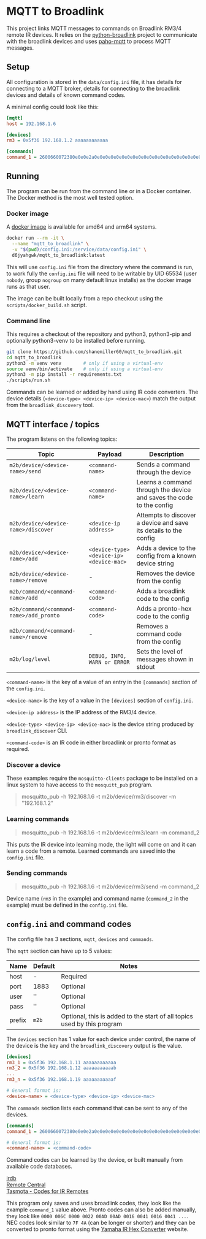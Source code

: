 # MQTT to Broadlink

This project links MQTT messages to commands on Broadlink RM3/4 remote IR
devices. It relies on the [python-broadlink](https://github.com/mjg59/python-broadlink)
project to communicate with the broadlink devices and uses
[paho-mqtt](https://pypi.org/project/paho-mqtt/) to process MQTT messages.

## Setup

All configuration is stored in the `data/config.ini` file, it has details for
connecting to a MQTT broker, details for connecting to the broadlink devices
and details of known command codes.

A minimal config could look like this:

```ini
[mqtt]
host = 192.168.1.6

[devices]
rm3 = 0x5f36 192.168.1.2 aaaaaaaaaaaa

[commands]
command_1 = 2600660072380e0e0e2a0e0e0e0e0e0e0e0e0e0e0e0e0e0e0e0e0e0e0e0e0e0e0e2a0e0e0e0e0e0e0e0e0e0e0e0e0e0e0e0e0e0e0e2a0e0e0e0e0e0e0e0e0e0e0e0e0e0e0e0e0e2a0e2a0e2a0e2a0e2a0e2a0e0e0e0e0e2a0e2a0e2a0e2a0e2a0e2a0e0e0e2a0e00097b0d05
```

## Running

The program can be run from the command line or in a Docker container. The
Docker method is the most well tested option.

### Docker image

A [docker image](https://hub.docker.com/r/d6jyahgwk/mqtt_to_broadlink)
is available for amd64 and arm64 systems.

```bash
docker run --rm -it \
  --name "mqtt_to_broadlink" \
  -v "$(pwd)/config.ini:/service/data/config.ini" \
  d6jyahgwk/mqtt_to_broadlink:latest
```

This will use `config.ini` file from the directory where the command is run, to
work fully the `config.ini` file will need to be writable by UID 65534
(user `nobody`, group `nogroup` on many default linux installs) as the docker
image runs as that user.

The image can be built locally from a repo checkout using the
`scripts/docker_build.sh` script.

### Command line

This requires a checkout of the repository and python3, python3-pip and
optionally python3-venv to be installed before running.

```bash
git clone https://github.com/shanemiller60/mqtt_to_broadlink.git
cd mqtt_to_broadlink
python3 -m venv venv        # only if using a virtual-env
source venv/bin/activate    # only if using a virtual-env
python3 -m pip install -r requirements.txt
./scripts/run.sh
```

Commands can be learned or added by hand using IR code converters. The device
details (`<device-type> <device-ip> <device-mac>`) match the output from the
`broadlink_discovery` tool.

## MQTT interface / topics

The program listens on the following topics:

| Topic | Payload | Description |
| --- | --- | --- |
| `m2b/device/<device-name>/send` | `<command-name>` | Sends a command through the device |
| `m2b/device/<device-name>/learn` | `<command-name>` | Learns a command through the device and saves the code to the config |
| `m2b/device/<device-name>/discover` | `<device-ip address>` | Attempts to discover a device and save its details to the config |
| `m2b/device/<device-name>/add` | `<device-type> <device-ip> <device-mac>` | Adds a device to the config from a known device string |
| `m2b/device/<device-name>/remove` | - | Removes the device from the config |
| `m2b/command/<command-name>/add` | `<command-code>` | Adds a broadlink code to the config |
| `m2b/command/<command-name>/add_pronto` | `<command-code>` | Adds a pronto-hex code to the config |
| `m2b/command/<command-name>/remove` | - | Removes a command code from the config |
| `m2b/log/level` | `DEBUG, INFO, WARN or ERROR` | Sets the level of messages shown in stdout |

`<command-name>` is the key of a value of an entry in the `[commands]` section of
the `config.ini`. 

`<device-name>` is the key of a value in the `[devices]` section of
`config.ini`.

`<device-ip address>` is the IP address of the RM3/4 device.

`<device-type> <device-ip> <device-mac>` is the device string produced by `broadlink_discover` CLI.

`<command-code>` is an IR code in either broadlink or pronto format as required.

### Discover a device

These examples require the `mosquitto-clients` package to be installed on a
linux system to have access to the `mosquitt_pub` program.

> mosquitto_pub -h 192.168.1.6 -t m2b/device/rm3/discover -m "192.168.1.2"

### Learning commands

> mosquitto_pub -h 192.168.1.6 -t m2b/device/rm3/learn -m command_2

This puts the IR device into learning mode, the light will come on and it
can learn a code from a remote. Learned commands are saved into the
`config.ini` file.

### Sending commands

> mosquitto_pub -h 192.168.1.6 -t m2b/device/rm3/send -m command_2

Device name (`rm3` in the example) and command name (`command_2` in the
example) must be defined in the `config.ini` file.

## `config.ini` and command codes

The config file has 3 sections, `mqtt`, `devices` and `commands`.

The `mqtt` section can have up to 5 values:

| Name | Default | Notes |
| --- | --- | --- |
| host | - | Required |
| port | 1883 | Optional |
| user | '' | Optional |
| pass | '' | Optional |
| prefix | `m2b` | Optional, this is added to the start of all topics used by this program |

The `devices` section has 1 value for each device under control, the name of
the device is the key and the `broadlink_discovery` output is the value.

```ini
[devices]
rm3_1 = 0x5f36 192.168.1.11 aaaaaaaaaaaa
rm3_2 = 0x5f36 192.168.1.12 aaaaaaaaaaab
...
rm3_n = 0x5f36 192.168.1.19 aaaaaaaaaaaf

# General format is:
<device-name> = <device-type> <device-ip> <device-mac>
```

The `commands` section lists each command that can be sent to any of the
devices.

```ini
[commands]
command_1 = 2600660072380e0e0e2a0e0e0e0e0e0e0e0e0e0e0e0e0e0e0e0e0e0e0e0e0e0e0e2a0e0e0e0e0e0e0e0e0e0e0e0e0e0e0e0e0e0e0e2a0e0e0e0e0e0e0e0e0e0e0e0e0e0e0e0e0e2a0e2a0e2a0e2a0e2a0e2a0e0e0e0e0e2a0e2a0e2a0e2a0e2a0e2a0e0e0e2a0e00097b0d05

# General format is:
<command-name> = <command-code>
```

Command codes can be learned by the device, or built manually from available
code databases. 

[irdb](http://irdb.tk/find/) \
[Remote Central](http://www.remotecentral.com/index.html) \
[Tasmota - Codes for IR Remotes](https://tasmota.github.io/docs/Codes-for-IR-Remotes/)

This program only saves and uses broadlink codes, they look like the example
`command_1` value above. Pronto codes can also be added manually, they look
like `0000 006C 0000 0022 00AD 00AD 0016 0041 0016 0041 ...`. NEC codes
look similar to `7F 4A` (can be longer or shorter) and they can be converted
to pronto format using the
[Yamaha IR Hex Converter](https://www.yamaha.com/ypab/irhex_converter.asp)
website.
